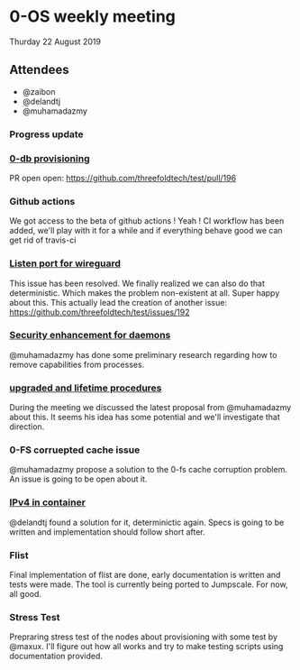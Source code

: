 # 0-OS weekly meeting

Thurday 22 August 2019

## Attendees

- @zaibon
- @delandtj
- @muhamadazmy

### Progress update

### [0-db provisioning](https://github.com/threefoldtech/test/issues/144)

PR open open: https://github.com/threefoldtech/test/pull/196

### Github actions

We got access to the beta of github actions ! Yeah ! 
CI workflow has been added, we'll play with it for a while and if everything behave good we can get rid of travis-ci

### [Listen port for wireguard](https://github.com/threefoldtech/test/issues/183)

This issue has been resolved. We finally realized we can also do that deterministic. 
Which makes the problem non-existent at all. Super happy about this.
This actually lead the creation of another issue: https://github.com/threefoldtech/test/issues/192

### [Security enhancement for daemons](https://github.com/threefoldtech/test/issues/79)

@muhamadazmy has done some preliminary research regarding how to remove capabilities from processes.

### [upgraded and lifetime procedures](https://github.com/threefoldtech/test/issues/170)

During the meeting we discussed the latest proposal from @muhamadazmy about this. It seems his idea 
has some potential and we'll investigate that direction.

### 0-FS corruepted cache issue

@muhamadazmy propose a solution to the 0-fs cache corruption problem. An issue is going to be open about it.

### [IPv4 in container](https://github.com/threefoldtech/test/issues/184)

@delandtj found a solution for it, determinictic again.
Specs is going to be written and implementation should follow short after.

### Flist

Final implementation of flist are done, early documentation is written and tests were made.
The tool is currently being ported to Jumpscale. For now, all good.

### Stress Test

Prepraring stress test of the nodes about provisioning with some test by @maxux.
I'll figure out how all works and try to make testing scripts using documentation provided.
